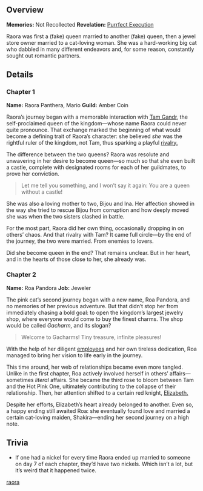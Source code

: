 <!-- title: Raora Panthera -->
<!-- quote: She is FA KE! She is FA KE! -->
<!-- chapters: -1 -->
<!-- images: (Raora's Chapter 1 Profile), (Raora in Justice HQ), (Raora's Chapter 2 Profile), (Raora in Chapter 2's Ending) -->
<!-- model: false -->

## Overview

**Memories:** Not Recollected
**Revelation:** [Purrfect Execution](#entry:purrfect-execution-entry)

Raora was first a (fake) queen married to another (fake) queen, then a jewel store owner married to a cat-loving woman. She was a hard-working big cat who dabbled in many different endeavors and, for some reason, constantly sought out romantic partners.

## Details

### Chapter 1

**Name:** Raora Panthera, Mario
**Guild:** Amber Coin

Raora’s journey began with a memorable interaction with [Tam Gandr](#entry:kronii-entry), the self-proclaimed queen of the kingdom—whose name Raora could never quite pronounce. That exchange marked the beginning of what would become a defining trait of Raora’s character: she believed _she_ was the rightful ruler of the kingdom, not Tam, thus sparking a playful [rivalry.](https://www.youtube.com/live/8ybUOw9NhMc?feature=shared&t=13146)

The difference between the two queens? Raora was resolute and unwavering in her desire to become queen—so much so that she even built a castle, complete with designated rooms for each of her guildmates, to prove her conviction.

> Let me tell you something, and I won’t say it again: You are a queen without a castle!

She was also a loving mother to two, Bijou and Ina. Her affection showed in the way she tried to rescue Bijou from corruption and how deeply moved she was when the two sisters clashed in battle.

For the most part, Raora did her own thing, occasionally dropping in on others’ chaos. And that rivalry with Tam? It came full circle—by the end of the journey, the two were married. From enemies to lovers.

Did she become queen in the end? That remains unclear. But in her heart, and in the hearts of those close to her, she already was.

### Chapter 2

**Name:** Roa Pandora
**Job:** Jeweler

The pink cat’s second journey began with a new name, Roa Pandora, and no memories of her previous adventure. But that didn’t stop her from immediately chasing a bold goal: to open the kingdom’s largest jewelry shop, where everyone would come to buy the finest charms. The shop would be called _Gacharm_, and its slogan?

> Welcome to Gacharms!
> Tiny treasure, infinite pleasures!

With the help of her diligent [employees](https://www.youtube.com/live/i54lsw-XjDA?t=692) and her own tireless dedication, Roa managed to bring her vision to life early in the journey.

This time around, her web of relationships became even more tangled. Unlike in the first chapter, Roa actively involved herself in others’ affairs—sometimes _literal_ affairs. She became the third rose to bloom between Tam and the Hot Pink One, ultimately contributing to the collapse of their relationship. Then, her attention shifted to a certain red knight, [Elizabeth.](https://www.youtube.com/live/m2OG5auudrQ?si=8Q0YfMORv-AQL_qj&t=11014)

Despite her efforts, Elizabeth’s heart already belonged to another. Even so, a happy ending still awaited Roa: she eventually found love and married a certain cat-loving maiden, Shakira—ending her second journey on a high note.

## Trivia

- If one had a nickel for every time Raora ended up married to someone on day 7 of each chapter, they’d have two nickels. Which isn’t a lot, but it’s weird that it happened twice.

[raora](#easter:easter-raora)
